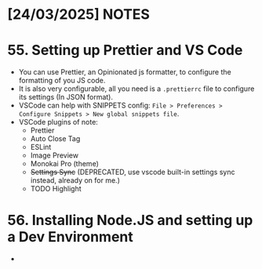 
# [24/03/2025] NOTES
# 55. Setting up Prettier and VS Code

- You can use Prettier, an Opinionated js formatter, to configure the formatting of you JS code.
- It is also very configurable, all you need is a `.prettierrc` file to configure its settings (In JSON format).
- VSCode can help with SNIPPETS config: `File > Preferences > Configure Snippets > New global snippets file`.
- VSCode plugins of note:
	- Prettier
	- Auto Close Tag
	- ESLint
	- Image Preview
	- Monokai Pro (theme)
	- ~~Settings Sync~~ (DEPRECATED, use vscode built-in settings sync instead, already on for me.)
	- TODO Highlight

# 56. Installing Node.JS and setting up a Dev Environment

- 